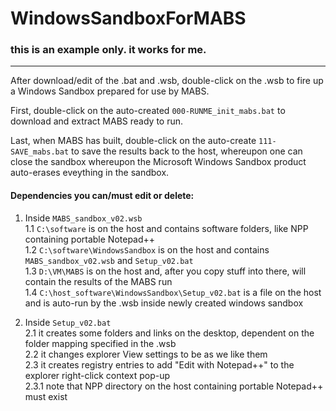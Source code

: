 # WindowsSandboxForMABS   

### this is an example only. it works for me.   
---

After download/edit of the .bat and .wsb, double-click on the .wsb to fire up a Windows Sandbox prepared for use by MABS.   

First, double-click on the auto-created `000-RUNME_init_mabs.bat` to download and extract MABS ready to run.   

Last, when MABS has built, double-click on the auto-create `111-SAVE_mabs.bat` to save the results back to the host, whereupon one can close the sandbox whereupon the Microsoft Windows Sandbox product auto-erases eveything in the sandbox.   

#### Dependencies you can/must edit or delete:   

  1. Inside `MABS_sandbox_v02.wsb`   
    1.1 `C:\software` is on the host and contains software folders, like NPP containing portable Notepad++   
    1.2 `C:\software\WindowsSandbox` is on the host and contains `MABS_sandbox_v02.wsb` and `Setup_v02.bat`   
    1.3 `D:\VM\MABS` is on the host and, after you copy stuff into there, will contain the results of the MABS run   
    1.4 `C:\host_software\WindowsSandbox\Setup_v02.bat` is a file on the host and is auto-run by the .wsb inside newly created windows sandbox

  2. Inside `Setup_v02.bat`   
    2.1 it creates some folders and links on the desktop, dependent on the folder mapping specified in the .wsb   
    2.2 it changes explorer View settings to be as we like them   
    2.3 it creates registry entries to add "Edit with Notepad++" to the explorer right-click context pop-up   
      2.3.1 note that NPP directory on the host containing portable Notepad++ must exist   
